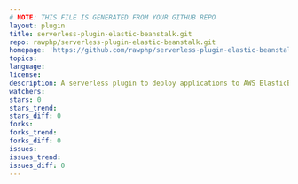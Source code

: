 ```yaml
---
# NOTE: THIS FILE IS GENERATED FROM YOUR GITHUB REPO
layout: plugin
title: serverless-plugin-elastic-beanstalk.git
repo: rawphp/serverless-plugin-elastic-beanstalk.git
homepage: 'https://github.com/rawphp/serverless-plugin-elastic-beanstalk.git'
topics: 
language: 
license: 
description: A serverless plugin to deploy applications to AWS ElasticBeanstalk.
watchers: 
stars: 0
stars_trend: 
stars_diff: 0
forks: 
forks_trend: 
forks_diff: 0
issues: 
issues_trend: 
issues_diff: 0
---
```


